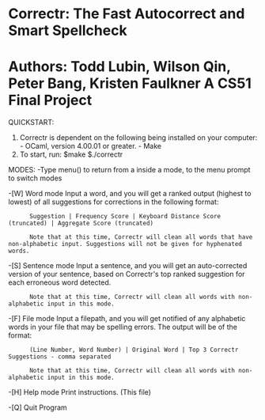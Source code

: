 Correctr: The Fast Autocorrect and Smart Spellcheck
============
Authors:
Todd Lubin, Wilson Qin, Peter Bang, Kristen Faulkner
A CS51 Final Project
============

QUICKSTART:
  1. Correctr is dependent on the following being installed on your computer:
    - OCaml, version 4.00.01 or greater.
    - Make
  2. To start, run:
      $make
      $./correctr

MODES:
  -Type menu() to return from a inside a mode, to the menu prompt to switch modes

  -[W] Word mode
          Input a word, and you will get a ranked output (highest to lowest) of all suggestions for corrections in the following format:
          
          Suggestion | Frequency Score | Keyboard Distance Score (truncated) | Aggregate Score (truncated)

          Note that at this time, Correctr will clean all words that have non-alphabetic input. Suggestions will not be given for hyphenated words. 

  -[S] Sentence mode
          Input a sentence, and you will get an auto-corrected version of your sentence, based on Correctr's top ranked suggestion for each erroneous word detected. 

          Note that at this time, Correctr will clean all words with non-alphabetic input in this mode.

  -[F] File mode
          Input a filepath, and you will get notified of any alphabetic words in your file that may be spelling errors. The output will be of the format:

          (Line Number, Word Number) | Original Word | Top 3 Correctr Suggestions - comma separated

          Note that at this time, Correctr will clean all words with non-alphabetic input in this mode.

  -[H] Help mode
          Print instructions. (This file)
  
  -[Q] Quit Program


